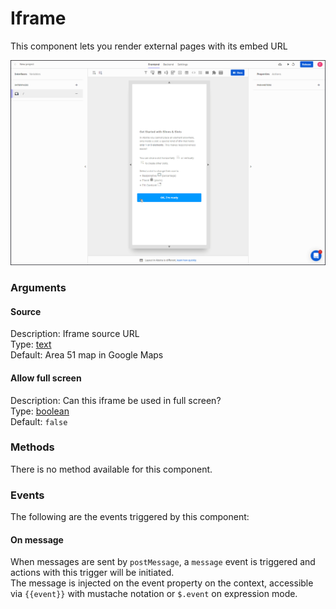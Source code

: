 # Iframe

This component lets you render external pages with its embed URL

![](../../../../.gitbook/assets/iframe.gif)

### Arguments

#### **Source**

Description: Iframe source URL  
Type: [text](https://docs.abstra.app/docs/projects/front-end/arguments/argument-types#text)  
Default: Area 51 map in Google Maps 

#### **Allow full screen**

Description: Can this iframe be used in full screen?  
Type: [boolean](https://docs.abstra.app/docs/projects/front-end/arguments/argument-types#boolean)  
Default: `false`

### Methods

There is no method available for this component.

### Events

The following are the events triggered by this component:

#### On **message**

When messages are sent by `postMessage`, a `message` event is triggered and actions with this trigger will be initiated.   
The message is injected on the event property on the context, accessible via `{{event}}` with mustache notation or `$.event` on expression mode.

